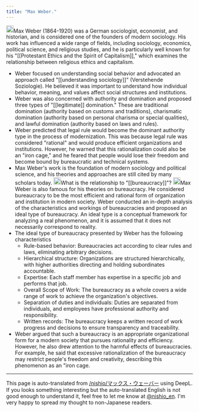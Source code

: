 ```yaml
---
title: "Max Weber."
---
```


<img src='https://scrapbox.io/api/pages/nishio-en/GPT-4/icon' alt='GPT-4.icon' height="19.5"/>Max Weber (1864-1920) was a German sociologist, economist, and historian, and is considered one of the founders of modern sociology. His work has influenced a wide range of fields, including sociology, economics, political science, and religious studies, and he is particularly well known for his "[[Protestant Ethics and the Spirit of Capitalism]]," which examines the relationship between religious ethics and capitalism.
- Weber focused on understanding social behavior and advocated an approach called "[[understanding sociology]]" (Verstehende Soziologie). He believed it was important to understand how individual behavior, meaning, and values affect social structures and institutions.
- Weber was also concerned with authority and domination and proposed three types of "[[legitimate]] domination." These are traditional domination (authority based on customs and traditions), charismatic domination (authority based on personal charisma or special qualities), and lawful domination (authority based on laws and rules).
- Weber predicted that legal rule would become the dominant authority type in the process of modernization. This was because legal rule was considered "rational" and would produce efficient organizations and institutions. However, he warned that this rationalization could also be an "iron cage," and he feared that people would lose their freedom and become bound by bureaucratic and technical systems.
- Max Weber's work is the foundation of modern sociology and political science, and his theories and approaches are still cited by many scholars today.
<img src='https://scrapbox.io/api/pages/nishio-en/nishio/icon' alt='nishio.icon' height="19.5"/>What is the relationship to "[[bureaucracy]]"?
<img src='https://scrapbox.io/api/pages/nishio-en/GPT-4/icon' alt='GPT-4.icon' height="19.5"/>Max Weber is also famous for his theories on bureaucracy. He considered bureaucracy to be the most efficient and rational form of organization and institution in modern society. Weber conducted an in-depth analysis of the characteristics and workings of bureaucracies and proposed an ideal type of bureaucracy. An ideal type is a conceptual framework for analyzing a real phenomenon, and it is assumed that it does not necessarily correspond to reality.
- The ideal type of bureaucracy presented by Weber has the following characteristics
    - Rule-based behavior: Bureaucracies act according to clear rules and laws, eliminating arbitrary decisions.
    - Hierarchical structure: Organizations are structured hierarchically, with higher authorities directing and holding subordinates accountable.
    - Expertise: Each staff member has expertise in a specific job and performs that job.
    - Overall Scope of Work: The bureaucracy as a whole covers a wide range of work to achieve the organization's objectives.
    - Separation of duties and individuals: Duties are separated from individuals, and employees have professional authority and responsibility.
    - Written records: The bureaucracy keeps a written record of work progress and decisions to ensure transparency and traceability.
- Weber argued that such a bureaucracy is an appropriate organizational form for a modern society that pursues rationality and efficiency. However, he also drew attention to the harmful effects of bureaucracies. For example, he said that excessive rationalization of the bureaucracy may restrict people's freedom and creativity, describing this phenomenon as an "iron cage.
---
This page is auto-translated from [/nishio/マックス・ウェーバー](https://scrapbox.io/nishio/マックス・ウェーバー) using DeepL. If you looks something interesting but the auto-translated English is not good enough to understand it, feel free to let me know at [@nishio_en](https://twitter.com/nishio_en). I'm very happy to spread my thought to non-Japanese readers.